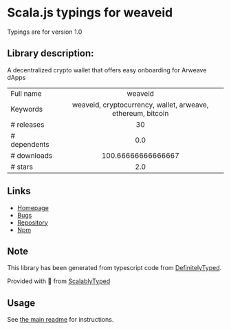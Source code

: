 
# Scala.js typings for weaveid

Typings are for version 1.0

## Library description:
A decentralized crypto wallet that offers easy onboarding for Arweave dApps

|                    |                 |
| ------------------ | :-------------: |
| Full name          | weaveid |
| Keywords           | weaveid, cryptocurrency, wallet, arweave, ethereum, bitcoin |
| # releases         | 30 |
| # dependents       | 0.0 |
| # downloads        | 100.66666666666667 |
| # stars            | 2.0 |

## Links
- [Homepage](https://github.com/instawallet/weaveid-js#readme)
- [Bugs](https://github.com/instawallet/weaveid-js/issues)
- [Repository](https://github.com/instawallet/weaveid-js)
- [Npm](https://www.npmjs.com/package/weaveid)
    


## Note
This library has been generated from typescript code from [DefinitelyTyped](https://definitelytyped.org).

Provided with :purple_heart: from [ScalablyTyped](https://github.com/oyvindberg/ScalablyTyped)

## Usage
See [the main readme](../../readme.md) for instructions.


